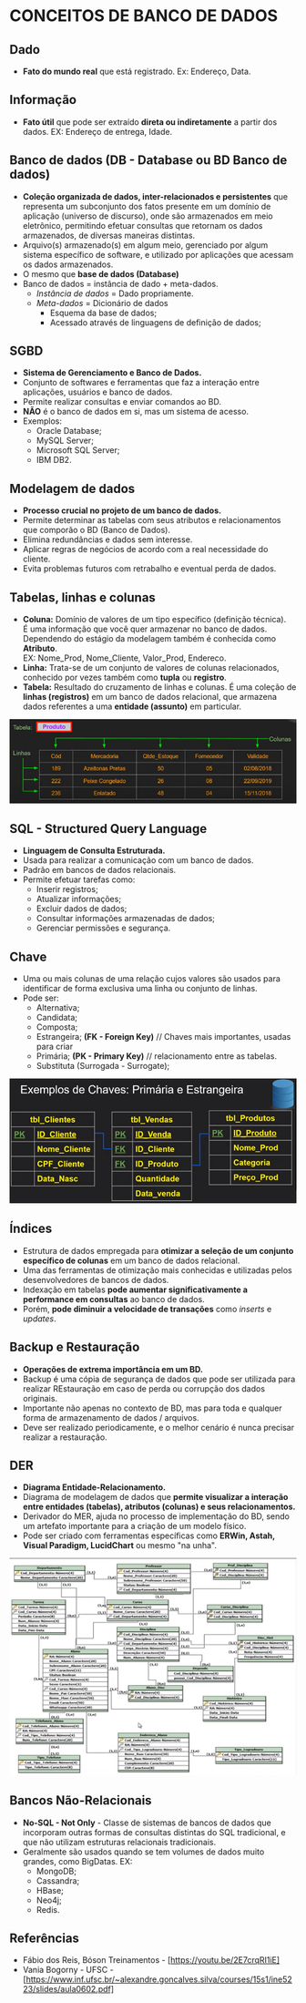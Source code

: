 # CONCEITOS DE BANCO DE DADOS

## Dado

- **Fato do mundo real** que está registrado.
Ex: Endereço, Data.

## Informação

- **Fato útil** que pode ser extraído **direta ou indiretamente** a partir dos dados.
EX: Endereço de entrega, Idade.

## Banco de dados (DB - Database ou BD Banco de dados)

- **Coleção organizada de dados, inter-relacionados e persistentes** que representa um subconjunto dos fatos presente em um domínio de aplicação (universo de discurso), onde são armazenados em meio eletrônico, permitindo efetuar consultas que retornam os dados armazenados, de diversas maneiras distintas.
- Arquivo(s) armazenado(s) em algum meio, gerenciado por algum sistema específico de software, e utilizado por aplicações que acessam os dados armazenados.
- O mesmo que **base de dados (Database)**
- Banco de dados = instância de dado + meta-dados.
  - *Instância de dados* = Dado propriamente.
  - *Meta-dados* = Dicionário de dados
    - Esquema da base de dados;
    - Acessado através de linguagens de definição de dados;

## SGBD

- **Sistema de Gerenciamento e Banco de Dados.**
- Conjunto de softwares e ferramentas que faz a interação entre aplicações, usuários e banco de dados.
- Permite realizar consultas e enviar comandos ao BD.
- **NÃO** é o banco de dados em si, mas um sistema de acesso.
- Exemplos:
  - Oracle Database;
  - MySQL Server;
  - Microsoft SQL Server;
  - IBM DB2.

## Modelagem de dados

- **Processo crucial no projeto de um banco de dados.**
- Permite determinar as tabelas com seus atributos e relacionamentos que comporão o BD (Banco de Dados).
- Elimina redundâncias e dados sem interesse.
- Aplicar regras de negócios de acordo com a real necessidade do cliente.
- Evita problemas futuros com retrabalho e eventual perda de dados.

## Tabelas, linhas e colunas

- **Coluna:** Domínio de valores de um tipo específico (definição técnica).  
É uma informação que você quer armazenar no banco de dados.  
Dependendo do estágio da modelagem também é conhecida como **Atributo**.  
EX: Nome_Prod, Nome_Cliente, Valor_Prod, Endereco.
- **Linha:** Trata-se de um conjunto de valores de colunas relacionados, conhecido por vezes também como **tupla** ou **registro**.  
- **Tabela:** Resultado do cruzamento de linhas e colunas. É uma coleção de **linhas (registros)** em um banco de dados relacional, que armazena dados referentes a uma **entidade (assunto)** em particular.  

![Exemplo](./img/exemplo-tabela.png)

## SQL - Structured Query Language

- **Linguagem de Consulta Estruturada.**
- Usada para realizar a comunicação com um banco de dados.
- Padrão em bancos de dados relacionais.
- Permite efetuar tarefas como:
  - Inserir registros;
  - Atualizar informações;
  - Excluir dados de dados;
  - Consultar informações armazenadas de dados;
  - Gerenciar permissões e segurança.

## Chave

- Uma ou mais colunas de uma relação cujos valores são usados para identificar de forma exclusiva uma linha ou conjunto de linhas.
- Pode ser:
  - Alternativa;
  - Candidata;
  - Composta;
  - Estrangeira; **(FK - Foreign Key)** // Chaves mais importantes, usadas para criar
  - Primária; **(PK - Primary Key)**   //  relacionamento entre as tabelas.
  - Substituta (Surrogada - Surrogate);

![Exemplo](./img/exemplo-chaves.png)

## Índices

- Estrutura de dados empregada para **otimizar a seleção de um conjunto específico de colunas** em um banco de dados relacional.
- Uma das ferramentas de otimização mais conhecidas e utilizadas pelos desenvolvedores de bancos de dados.
- Indexação em tabelas **pode aumentar significativamente a performance em consultas** ao banco de dados.
- Porém, **pode diminuir a velocidade de transações** como *inserts* e *updates*.

## Backup e Restauração

- **Operações de extrema importância em um BD.**
- Backup é uma cópia de segurança de dados que pode ser utilizada para realizar REstauração em caso de perda ou corrupção dos dados originais.
- Importante não apenas no contexto de BD, mas para toda e qualquer forma de armazenamento de dados / arquivos.
- Deve ser realizado periodicamente, e o melhor cenário é nunca precisar realizar a restauração.

## DER

- **Diagrama Entidade-Relacionamento.**
- Diagrama de modelagem de dados que **permite visualizar a interação entre entidades (tabelas), atributos (colunas) e seus relacionamentos.**
- Derivador do MER, ajuda no processo de implementação do BD, sendo um artefato importante para a criação de um modelo físico.
- Pode ser criado com ferramentas específicas como **ERWin, Astah, Visual Paradigm, LucidChart** ou mesmo "na unha".

![Exemplo](./img/exemplo-der.png)

## Bancos Não-Relacionais

- **No-SQL - Not Only** - Classe de sistemas de bancos de dados que incorporam outras formas de consultas distintas do SQL tradicional, e que não utilizam estruturas relacionais tradicionais.
- Geralmente são usados quando se tem volumes de dados muito grandes, como BigDatas.
EX:
  - MongoDB;
  - Cassandra;
  - HBase;
  - Neo4j;
  - Redis.

## Referências

- Fábio dos Reis, Bóson Treinamentos - [https://youtu.be/2E7crqRI1iE]
- Vania Bogorny - UFSC - [https://www.inf.ufsc.br/~alexandre.goncalves.silva/courses/15s1/ine5223/slides/aula0602.pdf]
